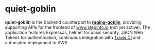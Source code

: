 # quiet-goblin

<!--- bit --->
__quiet-goblin__ is the backend counterpart to [__raging-goblin__](https://github.com/adamfitzpatrick/raging-goblin),
providing supporting APIs for the frontend of www.stepinto.io (not yet active).  The application features ExpressJs,
helmet for basic security, JSON Web Tokens for authentication, continuous integration with [Travis CI](https://travis-ci.com)
and automated deployment to AWS.
<!--- /bit --->